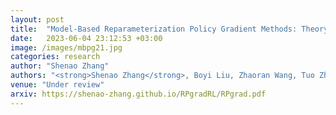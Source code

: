 ```yaml
---
layout: post
title:  "Model-Based Reparameterization Policy Gradient Methods: Theory and Practical Algorithms"
date:   2023-06-04 23:12:53 +03:00
image: /images/mbpg21.jpg
categories: research
author: "Shenao Zhang"
authors: "<strong>Shenao Zhang</strong>, Boyi Liu, Zhaoran Wang, Tuo Zhao"
venue: "Under review"
arxiv: https://shenao-zhang.github.io/RPgradRL/RPgrad.pdf
---
```

